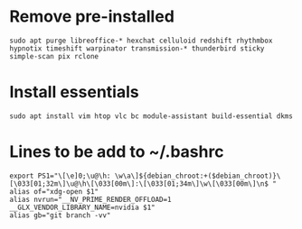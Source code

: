 # Remove pre-installed
`sudo apt purge libreoffice-* hexchat celluloid redshift rhythmbox hypnotix timeshift warpinator transmission-* thunderbird sticky simple-scan pix rclone`

# Install essentials
`sudo apt install vim htop vlc bc module-assistant build-essential dkms`

# Lines to be add to ~/.bashrc
```
export PS1="\[\e]0;\u@\h: \w\a\]${debian_chroot:+($debian_chroot)}\[\033[01;32m\]\u@\h\[\033[00m\]:\[\033[01;34m\]\w\[\033[00m\]\n$ "
alias of="xdg-open $1"
alias nvrun="__NV_PRIME_RENDER_OFFLOAD=1 __GLX_VENDOR_LIBRARY_NAME=nvidia $1"
alias gb="git branch -vv"
```
